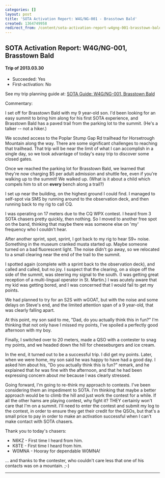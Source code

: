 ```yaml
---
categories: []
layout: post
title: 'SOTA Activation Report: W4G/NG-001 - Brasstown Bald'
created: 1364749958
redirect_from: /content/sota-activation-report-w4gng-001-brasstown-bald
---
```

SOTA Activation Report: W4G/NG-001, Brasstown Bald
----------------------------------------------
#### Trip of 2013.03.30
* Succeeded: Yes
* First-activation: No

See my trip planning guide at: [SOTA Guide: W4G/NG-001, Brasstown Bald](/content/sota-guide-w4gng-001-brasstown-bald)


Commentary:

I set off for Brasstown Bald with my 9 year-old son.  I'd been looking for an easy summit to bring him along for his first SOTA experience, and Brasstown Bald has a paved trail from the parking lot to the summit.  (He's a talker -- not a hiker.)

We scouted access to the Poplar Stump Gap Rd trailhead for Horsetrough Mountain along the way.  There are some significant challenges to reaching that trailhead.  That trip will be near the limit of what I can accomplish in a single day, so we took advantage of today's easy trip to discover some closed gates.

Once we reached the parking lot for Brasstown Bald, we learned that they're now charging $5 per adult admission and shuttle fee, even if you're walking up to the summit!  We walked up.  (What is it about a child which compels him to sit on **every** bench along a trail?)

I set up near the building, on the highest ground I could find.  I managed to self-spot via SMS by running around to the observation deck, and then running back to my rig to call CQ.

I was operating on 17 meters due to the CQ WPX contest. I heard from 3 SOTA chasers pretty quickly, then nothing.  So I moved to another free spot on the band, thinking that maybe there was someone else on 'my' frequency who I couldn't hear.  

After another sprint, spot, sprint, I got back to my rig to hear S9+ noise.  Something in the museum cranked musta started up.  Maybe someone turned on a bad fluorescent light.  The noise didn't go away, so we relocated to a small clearing near the end of the trail to the summit.

I spotted again (complete with a sprint back to the observation deck), and called and called, but no joy.  I suspect that the clearing, on a slope off the side of the summit, was steering my signal to the south.  (I was getting great reception of a multi-lingual operator in St. Martin.) I was acutely aware that my kid was getting bored, and I was concerned that I would fail to get my points.  

We had planned to try for an S2S with wGOAT, but with the noise and some delays on Steve's end, and the limited attention span of a 9 year-old, that was clearly falling apart.

At this point, my son said to me, "Dad, do you actually think this in fun?"  I'm thinking that not only have I missed my points, I've spoiled a perfectly good afternoon with my boy.

Finally, I switched over to 20 meters, made a QSO with a contester to snag my points, and we headed down the hill for cheeseburgers and ice cream.

In the end, it turned out to be a successful trip.  I did get my points.  Later, when we were home, my son said he was happy to have had a good day.  I asked him about his, "Do you actually think this is fun?" remark, and he explained that *he* was fine with the afternoon, and that he had been expressing concern about *me* because I was clearly stressed.

Going forward, I'm going to re-think my approach to contests.  I've been considering them an impediment to SOTA.  I'm thinking that maybe a better approach would be to climb the hill and just work the contest for a while.  If all the other hams are playing contest, why fight it?  THEY certainly won't care that I'm on a summit.  I'll need to enter the contest and submit my log to the contest, in order to ensure they get their credit for the QSOs, but that's a small price to pay in order to make an activation successful when I can't make contact with SOTA chasers.

Thank you to today's chasers:

* N6KZ - First time I heard from him.
* K8TE - First time I heard from him.
* W0MNA - Hooray for dependable W0MNA!

… and thanks to the contester, who couldn't care less that one of his contacts was on a mountain.  ;-)

------
